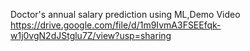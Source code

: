 Doctor's annual salary prediction using ML,Demo Video
https://drive.google.com/file/d/1m9IvmA3FSEEfqk-w1j0vgN2dJStglu7Z/view?usp=sharing
